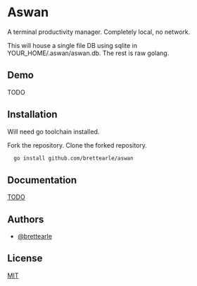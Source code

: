 
# Aswan

A terminal productivity manager. Completely local, no network.

This will house a single file DB using sqlite in YOUR_HOME/.aswan/aswan.db.
The rest is raw golang.

## Demo

TODO

## Installation

Will need go toolchain installed.

Fork the repository.
Clone the forked repository.

```bash
  go install github.com/brettearle/aswan
```

## Documentation

[TODO](https://linktodocumentation)

## Authors

- [@brettearle](https://www.github.com/brettearle)

## License

[MIT](https://choosealicense.com/licenses/mit/)
